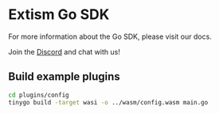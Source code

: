 # Extism Go SDK

For more information about the Go SDK, please visit our docs.

Join the [Discord](https://discord.gg/EGTV8Pxs) and chat with us!

## Build example plugins

```sh
cd plugins/config
tinygo build -target wasi -o ../wasm/config.wasm main.go
```
